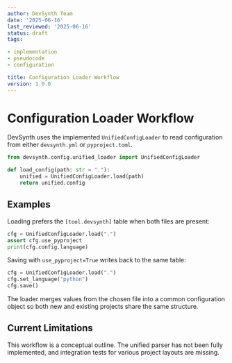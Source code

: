 ```yaml
---
author: DevSynth Team
date: '2025-06-16'
last_reviewed: '2025-06-16'
status: draft
tags:

- implementation
- pseudocode
- configuration

title: Configuration Loader Workflow
version: 1.0.0
---
```


# Configuration Loader Workflow

DevSynth uses the implemented `UnifiedConfigLoader` to read configuration from
either `devsynth.yml` or `pyproject.toml`.

```python
from devsynth.config.unified_loader import UnifiedConfigLoader

def load_config(path: str = "."):
    unified = UnifiedConfigLoader.load(path)
    return unified.config
```

## Examples

Loading prefers the `[tool.devsynth]` table when both files are present:

```python
cfg = UnifiedConfigLoader.load(".")
assert cfg.use_pyproject
print(cfg.config.language)
```

Saving with `use_pyproject=True` writes back to the same table:

```python
cfg = UnifiedConfigLoader.load(".")
cfg.set_language("python")
cfg.save()
```

The loader merges values from the chosen file into a common configuration object so both new and existing projects share the same structure.

## Current Limitations

This workflow is a conceptual outline. The unified parser has not been fully
implemented, and integration tests for various project layouts are missing.